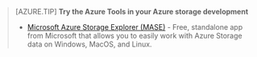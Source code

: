 > [AZURE.TIP] **Try the Azure Tools in your Azure storage development**
> 
> - [Microsoft Azure Storage Explorer (MASE)](../articles/vs-azure-tools-storage-manage-with-storage-explorer.md) - Free, standalone app from Microsoft that allows you to easily work with Azure Storage data on Windows, MacOS, and Linux.

